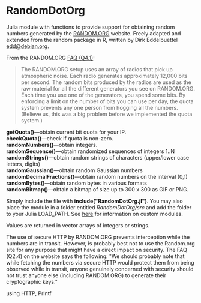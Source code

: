 # RandomDotOrg

Julia module with functions to provide support for obtaining random numbers generated by the <a href="https://random.org">RANDOM.ORG</a> website. Freely adapted and extended from the random package in R, written by Dirk Eddelbuettel <edd@debian.org>.

From the RANDOM.ORG <a href="https://www.random.org/faq">FAQ (Q4.1)</a>:
<blockquote>The RANDOM.ORG setup uses an array of radios that pick up atmospheric noise. Each radio generates approximately 12,000 bits per second. The random bits produced by the radios are used as the raw material for all the different generators you see on RANDOM.ORG. Each time you use one of the generators, you spend some bits. By enforcing a limit on the number of bits you can use per day, the quota system prevents any one person from hogging all the numbers. (Believe us, this was a big problem before we implemented the quota system.)</blockquote>

<b>getQuota()</b>&mdash;obtain current bit quota for your IP.<br>
<b>checkQuota()</b>&mdash;check if quota is non-zero.<br>
<b>randomNumbers()</b>&mdash;obtain integers.<br>
<b>randomSequence()</b>&mdash;obtain randomized sequences of integers 1..N<br>
<b>randomStrings()</b>&mdash;obtain random strings of characters (upper/lower case letters, digits)<br>
<b>randomGaussian()</b>&mdash;obtain random Gaussian numbers<br>
<b>randomDecimalFractions()</b>&mdash;obtain random numbers on the interval (0,1)<br>
<b>randomBytes()</b>&mdash;obtain random bytes in various formats<br>
<b>randomBitmap()</b>&mdash;obtain a bitmap of size up to 300 x 300 as GIF or PNG.

Simply include the file with <b>include("RandomDotOrg.jl")</b>. You may also place the module in a folder entitled <i>RandomDotOrg/src</i> and add the folder to your Julia LOAD_PATH. See <a href="https://en.wikibooks.org/wiki/Introducing_Julia/Modules_and_packages#How_does_Julia_find_a_module?">here</a> for information on custom modules.

Values are returned in vector arrays of integers or strings.

The use of secure HTTP by RANDOM.ORG prevents interception while the numbers are in transit. However, is probably best not to use the Random.org site for any purpose that might have a direct impact on security. The FAQ (Q2.4) on the website says the following: "We should probably note that while fetching the numbers via secure HTTP would protect them from being observed while in transit, anyone genuinely concerned with security should not trust anyone else (including RANDOM.ORG) to generate their cryptographic keys."

using HTTP, Printf

